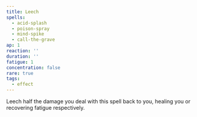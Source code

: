 ```yaml
---
title: Leech
spells:
  - acid-splash
  - poison-spray
  - mind-spike
  - call-the-grave
ap: 1
reaction: ''
duration: ''
fatigue: 1
concentration: false
rare: true
tags:
  - effect
---
```

Leech half the damage you deal with this spell back to you, healing you or recovering fatigue respectively.
